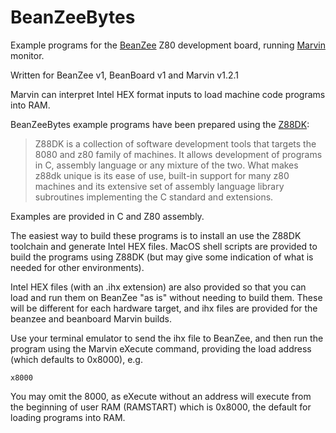 # BeanZeeBytes
Example programs for the [BeanZee](https://github.com/PainfulDiodes/BeanZee) Z80 development board, running [Marvin](https://github.com/PainfulDiodes/marvin) monitor.

Written for BeanZee v1, BeanBoard v1 and Marvin v1.2.1

Marvin can interpret Intel HEX format inputs to load machine code programs into RAM. 

BeanZeeBytes example programs have been prepared using the [Z88DK](https://github.com/z88dk/z88dk):

> Z88DK is a collection of software development tools that targets the 8080 and z80 family of machines. It allows development of programs in C, assembly language or any mixture of the two. What makes z88dk unique is its ease of use, built-in support for many z80 machines and its extensive set of assembly language library subroutines implementing the C standard and extensions.

Examples are provided in C and Z80 assembly.

The easiest way to build these programs is to install an use the Z88DK toolchain and generate Intel HEX files. MacOS shell scripts are provided to build the programs using Z88DK (but may give some indication of what is needed for other environments).

Intel HEX files (with an .ihx extension) are also provided so that you can load and run them on BeanZee "as is" without needing to build them. These will be different for each hardware target, and  ihx files are provided for the beanzee and beanboard Marvin builds.

Use your terminal emulator to send the ihx file to BeanZee, and then run the program using the Marvin eXecute command, providing the load address (which defaults to 0x8000), e.g. 

    x8000

You may omit the 8000, as eXecute without an address will execute from the beginning of user RAM (RAMSTART) which is 0x8000, the default for loading programs into RAM.
